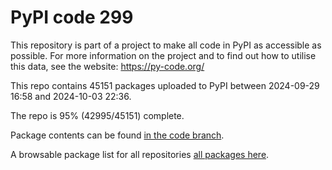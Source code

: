 # PyPI code 299

This repository is part of a project to make all code in PyPI as accessible as possible. For more information 
on the project and to find out how to utilise this data, see the website: https://py-code.org/

This repo contains 45151 packages uploaded to PyPI between 
2024-09-29 16:58 and 2024-10-03 22:36.

The repo is 95% (42995/45151) complete.

Package contents can be found [in the code branch](https://github.com/pypi-data/pypi-mirror-299/tree/code/packages).

A browsable package list for all repositories [all packages here](https://py-code.org/repositories/pypi-mirror-299).


